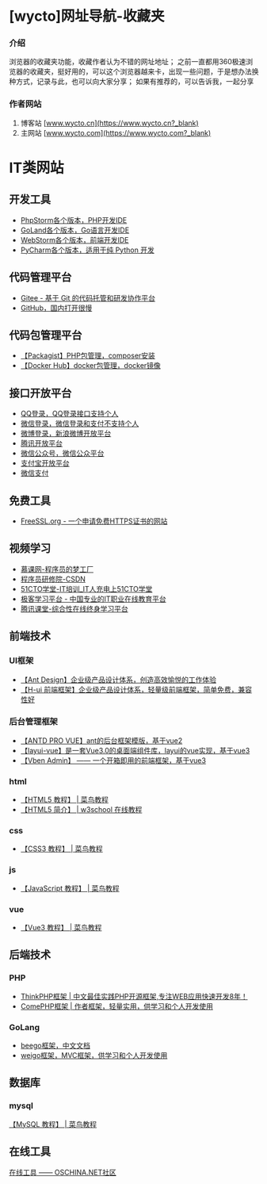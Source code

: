 # [wycto]网址导航-收藏夹

### 介绍
浏览器的收藏夹功能，收藏作者认为不错的网址地址；
之前一直都用360极速浏览器的收藏夹，挺好用的，可以这个浏览器越来卡，出现一些问题，于是想办法换种方式，记录与此，也可以向大家分享；
如果有推荐的，可以告诉我，一起分享

### 作者网站
1. 博客站 [www.wycto.cn](https://www.wycto.cn?_blank)
2. 主网站 [www.wycto.com](https://www.wycto.com?_blank) 

# IT类网站
## 开发工具
- [PhpStorm各个版本，PHP开发IDE](https://www.jetbrains.com/zh-cn/phpstorm/download/other.html)
- [GoLand各个版本，Go语言开发IDE](https://www.jetbrains.com/zh-cn/go/download/other.html)
- [WebStorm各个版本，前端开发IDE](https://www.jetbrains.com/zh-cn/webstorm/download/other.html)
- [PyCharm各个版本，适用于纯 Python 开发](https://www.jetbrains.com/zh-cn/pycharm/download/other.html)

## 代码管理平台
- [Gitee - 基于 Git 的代码托管和研发协作平台](https://gitee.com/)
- [GitHub，国内打开很慢](https://github.com/)

## 代码包管理平台
- [【Packagist】PHP包管理，composer安装](https://packagist.org/)
- [【Docker Hub】docker包管理，docker镜像](https://hub.docker.com/)


## 接口开放平台
- [QQ登录，QQ登录接口支持个人](https://connect.qq.com/)
- [微信登录，微信登录和支付不支持个人](https://open.weixin.qq.com/)
- [微博登录，新浪微博开放平台](https://open.weibo.com/)
- [腾讯开放平台](https://open.tencent.com/)
- [微信公众号，微信公众平台](https://mp.weixin.qq.com/)
- [支付宝开放平台](https://open.alipay.com/)
- [微信支付](https://pay.weixin.qq.com)

## 免费工具
- [FreeSSL.org - 一个申请免费HTTPS证书的网站](https://freessl.org/)

## 视频学习
- [慕课网-程序员的梦工厂](https://www.imooc.com/)
- [程序员研修院-CSDN](https://edu.csdn.net/)
- [51CTO学堂-IT培训_IT人充电上51CTO学堂](https://edu.51cto.com/)
- [极客学习平台 - 中国专业的IT职业在线教育平台](51CTO学堂-IT培训_IT人充电上51CTO学堂)
- [腾讯课堂-综合性在线终身学习平台](https://ke.qq.com/)


## 前端技术
### UI框架
- [【Ant Design】企业级产品设计体系，创造高效愉悦的工作体验](https://ant.design/index-cn)  
- [【H-ui 前端框架】企业级产品设计体系，轻量级前端框架，简单免费，兼容性好](http://www.h-ui.net/)

### 后台管理框架
- [【ANTD PRO VUE】ant的后台框架模版，基于vue2](https://pro.antdv.com/)
- [【layui-vue】是一套Vue3.0的桌面端组件库，layui的vue实现，基于vue3](http://www.layui-vue.com/zh-CN/index)
- [【Vben Admin】 —— 一个开箱即用的前端框架，基于vue3](https://vvbin.cn/doc-next/)

### html
- [【HTML5 教程】 | 菜鸟教程](https://www.runoob.com/html/html5-intro.html)
- [【HTML5 简介】 | w3school 在线教程](https://www.w3school.com.cn/html/html5_intro.asp)

### css
- [【CSS3 教程】 | 菜鸟教程](https://www.runoob.com/css3/css3-tutorial.html)

### js
- [【JavaScript 教程】 | 菜鸟教程](https://www.runoob.com/js/js-tutorial.html)

### vue
- [【Vue3 教程】 | 菜鸟教程](https://www.runoob.com/vue3/vue3-tutorial.html)

## 后端技术
### PHP
- [ThinkPHP框架 | 中文最佳实践PHP开源框架,专注WEB应用快速开发8年！](https://www.thinkphp.cn/)
- [ComePHP框架 | 作者框架，轻量实用，供学习和个人开发使用](https://gitee.com/wycto/comephp)

### GoLang
- [beego框架，中文文档](https://www.topgoer.com/beego%E6%A1%86%E6%9E%B6/)
- [weigo框架，MVC框架，供学习和个人开发使用](https://gitee.com/wycto/weigo)

## 数据库
### mysql
[【MySQL 教程】 | 菜鸟教程](https://www.runoob.com/mysql/mysql-tutorial.html)

## 在线工具
[在线工具 —— OSCHINA.NET社区](https://tool.oschina.net/)

